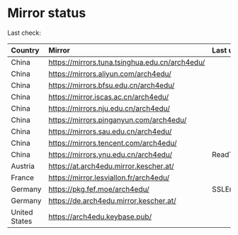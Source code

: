 <script src="./time.js"></script>
# Mirror status
Last check: <script type="text/javascript">localize(1666909466.5357747);</script>

|Country|Mirror|Last update|
|:------|:-----|:----------|
|China|https://mirrors.tuna.tsinghua.edu.cn/arch4edu/|<script type="text/javascript">localize(1666896379);</script>|
|China|https://mirrors.aliyun.com/arch4edu/|<script type="text/javascript">localize(1666853275);</script>|
|China|https://mirrors.bfsu.edu.cn/arch4edu/|<script type="text/javascript">localize(1666896379);</script>|
|China|https://mirror.iscas.ac.cn/arch4edu/|<script type="text/javascript">localize(1666853275);</script>|
|China|https://mirrors.nju.edu.cn/arch4edu/|<script type="text/javascript">localize(1666853275);</script>|
|China|https://mirrors.pinganyun.com/arch4edu/|<script type="text/javascript">localize(1666810410);</script>|
|China|https://mirrors.sau.edu.cn/arch4edu/|<script type="text/javascript">localize(1650446957);</script>|
|China|https://mirrors.tencent.com/arch4edu/|<script type="text/javascript">localize(1666853275);</script>|
|China|https://mirrors.ynu.edu.cn/arch4edu/|ReadTimeout|
|Austria|https://at.arch4edu.mirror.kescher.at/|<script type="text/javascript">localize(1666896379);</script>|
|France|https://mirror.lesviallon.fr/arch4edu/|<script type="text/javascript">localize(1666896379);</script>|
|Germany|https://pkg.fef.moe/arch4edu/|SSLError|
|Germany|https://de.arch4edu.mirror.kescher.at/|<script type="text/javascript">localize(1666896379);</script>|
|United States|https://arch4edu.keybase.pub/|<script type="text/javascript">localize(1666853275);</script>|

<script src="./tablefilter/tablefilter.js"></script>
<script src="./table.js"></script>